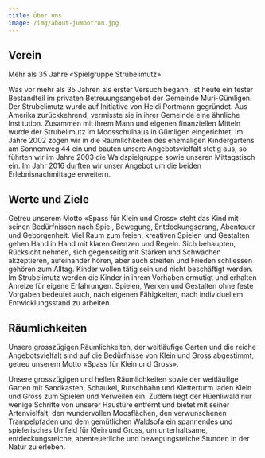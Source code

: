 ```yaml
---
title: Über uns
image: /img/about-jumbotron.jpg
---
```


## Verein

Mehr als 35 Jahre «Spielgruppe Strubelimutz»

Was vor mehr als 35 Jahren als erster Versuch begann, ist heute ein fester
Bestandteil im privaten Betreuungsangebot der Gemeinde Muri-Gümligen.
Der Strubelimutz wurde auf Initiative von Heidi Portmann gegründet. Aus Amerika
zurückkehrend, vermisste sie in ihrer Gemeinde eine ähnliche Institution. Zusammen
mit ihrem Mann und eigenen finanziellen Mitteln wurde der Strubelimutz im
Moosschulhaus in Gümligen eingerichtet.
Im Jahre 2002 zogen wir in die Räumlichkeiten des ehemaligen Kindergartens am
Sonnenweg 44 ein und bauten unsere Angebotsvielfalt stetig aus, so führten wir im
Jahre 2003 die Waldspielgruppe sowie unseren Mittagstisch ein. Im Jahr 2016
durften wir unser Angebot um die beiden Erlebnisnachmittage erweitern.

## Werte und Ziele

Getreu unserem Motto «Spass für Klein und Gross» steht das Kind mit seinen
Bedürfnissen nach Spiel, Bewegung, Entdeckungsdrang, Abenteuer und
Geborgenheit. Viel Raum zum freien, kreativen Spielen und Gestalten gehen Hand in
Hand mit klaren Grenzen und Regeln. Sich behaupten, Rücksicht nehmen, sich
gegenseitig mit Stärken und Schwächen akzeptieren, aufeinander hören, aber auch
streiten und Frieden schliessen gehören zum Alltag.
Kinder wollen tätig sein und nicht beschäftigt werden. Im Strubelimutz werden die
Kinder in ihrem Vorhaben ermutigt und erhalten Anreize für eigene Erfahrungen.
Spielen, Werken und Gestalten ohne feste Vorgaben bedeutet auch, nach eigenen
Fähigkeiten, nach individuellem Entwicklungsstand zu arbeiten.

## Räumlichkeiten

Unsere grosszügigen Räumlichkeiten, der weitläufige Garten und die reiche
Angebotsvielfalt sind auf die Bedürfnisse von Klein und Gross abgestimmt,
getreu unserem Motto «Spass für Klein und Gross».

Unsere grosszügigen und hellen Räumlichkeiten sowie der weitläufige Garten mit
Sandkasten, Schaukel, Rutschbahn und Kletterturm laden Klein und Gross zum
Spielen und Verweilen ein. Zudem liegt der Hüenliwald nur wenige Schritte von
unserer Haustüre entfernt und bietet mit seiner Artenvielfalt, den wundervollen
Moosflächen, den verwunschenen Trampelpfaden und dem gemütlichen Waldsofa
ein spannendes und spielerisches Umfeld für Klein und Gross, um unterhaltsame,
entdeckungsreiche, abenteuerliche und bewegungsreiche Stunden in der Natur zu
erleben.